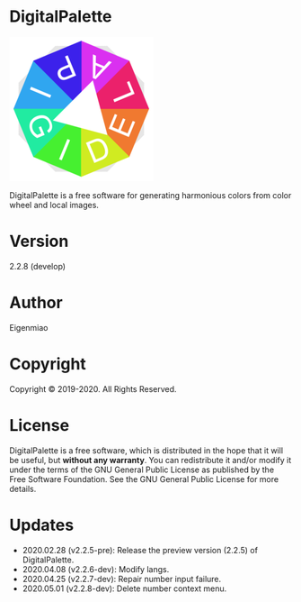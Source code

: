 # DigitalPalette
![Sample app icon](src/main/icons/full/icon_full_256.png)

DigitalPalette is a free software for generating harmonious colors from color wheel and local images.

# Version
2.2.8 (develop)

# Author
Eigenmiao

# Copyright
Copyright © 2019-2020. All Rights Reserved.

# License
DigitalPalette is a free software, which is distributed in the hope that it will be useful, but **without any warranty**. You can redistribute it and/or modify it under the terms of the GNU General Public License as published by the Free Software Foundation. See the GNU General Public License for more details.

# Updates
* 2020.02.28 (v2.2.5-pre): Release the preview version (2.2.5) of DigitalPalette.
* 2020.04.08 (v2.2.6-dev): Modify langs.
* 2020.04.25 (v2.2.7-dev): Repair number input failure.
* 2020.05.01 (v2.2.8-dev): Delete number context menu.
